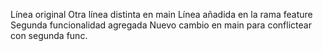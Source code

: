 Línea original
Otra línea distinta en main
Línea añadida en la rama feature
Segunda funcionalidad agregada
Nuevo cambio en main para conflictear con segunda func.
